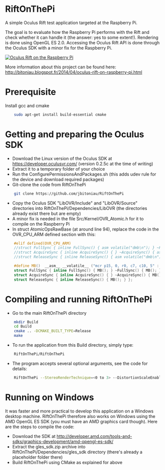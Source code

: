 RiftOnThePi
===========

A simple Oculus Rift test application targeted at the Raspberry Pi.

The goal is to evaluate how the Raspberry Pi performs with the Rift and check whether it can handle it (the answer: yes to some extent!).
Rendering is done using OpenGL ES 2.0. Accessing the Oculus Rift API is done through the Oculus SDK with a minor fix for the Raspberry Pi.

[![Oculus Rift on the Raspberry Pi](http://img.youtube.com/vi/69mZpevHiRA/0.jpg)](http://www.youtube.com/watch?v=69mZpevHiRA)

More information about this project can be found here: http://bitoniau.blogspot.fr/2014/04/oculus-rift-on-raspberry-pi.html

# Prerequisite
Install gcc and cmake
```Bash
	sudo apt-get install build-essential cmake
```

# Getting and preparing the Oculus SDK
- Download the Linux version of the Oculus SDK at https://developer.oculusvr.com/ (version 0.2.5c at the time of writing)
- Extract it to a temporary folder of your choice
- Run the ConfigurePermissionsAndPackages.sh (this adds udev rule for the device and download required packages)
- Git-clone the code from RiftOnThePi 
```Bash
	git clone https://github.com/jbitoniau/RiftOnThePi
```
- Copy the Oculus SDK "LibOVR/Include" and "LibOVR/Source" directories into RiftOnThePi/Dependencies/LibOVR 
  (the directories already exist there but are empty)
- A minor fix is needed in the file Src/Kernel/OVR_Atomic.h for it to compile on the Raspberry Pi
- In struct AtomicOpsRawBase (at around line 94), replace the code in the OVR_CPU_ARM defined section with this:
```C++
	#elif defined(OVR_CPU_ARM)
	//struct FullSync { inline FullSync() { asm volatile("dmb\n"); } ~FullSync() { asm volatile("dmb\n"); } };
    //struct AcquireSync { inline AcquireSync() { } ~AcquireSync() { asm volatile("dmb\n"); } };
    //struct ReleaseSync { inline ReleaseSync() { asm volatile("dmb\n"); } };

	#define MB()  __asm__ __volatile__ ("mcr p15, 0, r0, c7, c10, 5" : : : "memory")
	struct FullSync { inline FullSync() { MB(); } ~FullSync() { MB(); } };
	struct AcquireSync { inline AcquireSync() { } ~AcquireSync() { MB(); } };
	struct ReleaseSync { inline ReleaseSync() { MB(); } };
```

# Compiling and running RiftOnThePi
- Go to the main RiftOnThePi directory
```Bash
	mkdir Build
	cd Build
	cmake .. -DCMAKE_BUILT_TYPE=Release
	make
```
- To run the application from this Build directory, simply type:
```Bash
    RiftOnThePi/RiftOnThePi 
```
- The program accepts several optional arguments, see the code for details:
```Bash
	RiftOnThePi	--StereoRenderTechnique=<0 to 3> --DistortionScaleEnabled=<0 or 1> --AnimationEnabled=<0 or 1> --UseRiftOrientation=<0 or 1>
```		

# Running on Windows
It was faster and more practical to develop this application on a Windows desktop machine. RiftOnThePi therefore also works on Windows using
the AMD OpenGL ES SDK (you must have an AMD graphics card though). Here are the steps to compile the code:
- Download the SDK at http://developer.amd.com/tools-and-sdks/graphics-development/amd-opengl-es-sdk/
- Extract the gles_sdk.zip archive into RiftOnThePi/Dependencies/gles_sdk directory (there's already a placeholder folder there)
- Build RiftOnThePi using CMake as explained for above
